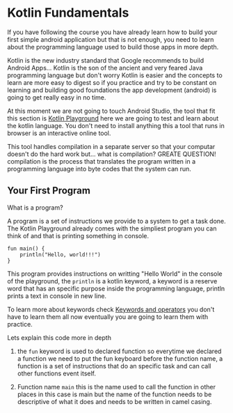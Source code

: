 # Kotlin Fundamentals

If you have following the course you have already learn how to build your first simple android application but that is not enough,
you need to learn about the programming language used to build those apps in more depth.

Kotlin is the new industry standard that Google recommends to build Android Apps... Kotlin is the son of the ancient and very feared Java programming language but don't worry Kotlin is easier and the concepts to learn are more easy to digest so if you practice and  try to be constant on learning and building good foundations the app development (android) is going to get really easy in no time.

At this moment we are not going to touch Android Studio, the tool that fit this section is [Kotlin Playground](https://play.kotlinlang.org/#eyJ2ZXJzaW9uIjoiMS44LjEwIiwicGxhdGZvcm0iOiJqYXZhIiwiYXJncyI6IiIsIm5vbmVNYXJrZXJzIjp0cnVlLCJ0aGVtZSI6ImlkZWEiLCJjb2RlIjoiLyoqXG4gKiBZb3UgY2FuIGVkaXQsIHJ1biwgYW5kIHNoYXJlIHRoaXMgY29kZS5cbiAqIHBsYXkua290bGlubGFuZy5vcmdcbiAqL1xuZnVuIG1haW4oKSB7XG4gICAgcHJpbnRsbihcIkhlbGxvLCB3b3JsZCEhIVwiKVxufSJ9) here we are going to test and learn about the kotlin language. You don't need to install anything this a tool that runs in browser is an interactive online tool.

This tool handles compilation in a separate server so that your computar doesn't do the hard work but... what is compilation? GREATE QUESTION! compilation is the process that translates the program written in a programming language into byte codes that the system can run.

## Your First Program

What is a program?

A program is a set of instructions we provide to a system to get a task done. The Kotlin Playground already comes with the simpliest program you can think of and that is printing something in console.

```
fun main() {
    println("Hello, world!!!")
}
```

This program provides instructions on writting "Hello World" in the console of the playground, the `println` is a kotlin keyword, a keyword is a reserve word that has an specific purpose inside the programming language, println prints a text in console in new line.

To learn more about keywords check [Keywords and operators](https://kotlinlang.org/docs/keyword-reference.html) you don't have to learn them all now eventually you are going to learn them with practice.

Lets explain this code more in depth

1. the `fun` keyword is used to declared function so everytime we declared a function we need to put the fun keyboard before the function name, a function is a set of instructions that do an specific task and can call other functions event itself.

2. Function name `main` this is the name used to call the function in other places in this case is main but the name of the function needs to be descriptive of what it does and needs to be written in camel casing.

